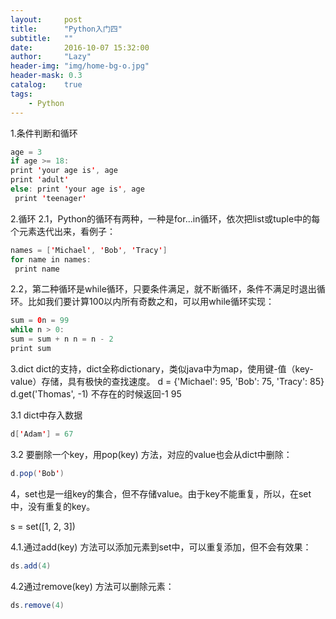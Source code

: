 ```yaml
---
layout:     post
title:      "Python入门四"
subtitle:   ""
date:       2016-10-07 15:32:00
author:     "Lazy"
header-img: "img/home-bg-o.jpg"
header-mask: 0.3
catalog:    true
tags:
    - Python
---
```







1.条件判断和循环
```java
age = 3
if age >= 18: 
print 'your age is', age 
print 'adult'
else: print 'your age is', age
 print 'teenager'
```

2.循环
2.1，Python的循环有两种，一种是for...in循环，依次把list或tuple中的每个元素迭代出来，看例子：
```java
names = ['Michael', 'Bob', 'Tracy']
for name in names:
 print name
```

2.2，第二种循环是while循环，只要条件满足，就不断循环，条件不满足时退出循环。比如我们要计算100以内所有奇数之和，可以用while循环实现：
```java
sum = 0n = 99
while n > 0: 
sum = sum + n n = n - 2
print sum
```

3.dict dict的支持，dict全称dictionary，类似java中为map，使用键-值（key-value）存储，具有极快的查找速度。
 d = {'Michael': 95, 'Bob': 75, 'Tracy': 85}
d.get('Thomas', -1)   不存在的时候返回-1
95

3.1 dict中存入数据

```java
d['Adam'] = 67
```

3.2 要删除一个key，用pop(key)
方法，对应的value也会从dict中删除：
```java
d.pop('Bob')
```

4，set也是一组key的集合，但不存储value。由于key不能重复，所以，在set中，没有重复的key。

s = set([1, 2, 3])

4.1.通过add(key)
方法可以添加元素到set中，可以重复添加，但不会有效果：
```java
ds.add(4)
```

4.2通过remove(key)
方法可以删除元素：
```java
ds.remove(4)
```
